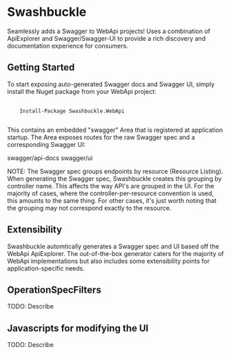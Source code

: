 Swashbuckle
=========
Seamlessly adds a Swagger to WebApi projects! Uses a combination of ApiExplorer and Swagger/Swagger-UI to provide a rich discovery and documentation experience for consumers.

Getting Started
--------------------

To start exposing auto-generated Swagger docs and Swagger UI, simply install the Nuget package from your WebApi project:

<pre>
	<code>
	Install-Package Swashbuckle.WebApi
	</code>
</pre>

This contains an embedded "swagger" Area that is registered at application startup. The Area exposes routes for the raw Swagger spec and a corresponding Swagger UI:

swagger/api-docs
swagger/ui

NOTE: The Swagger spec groups endpoints by resource (Resource Listing). When generating the Swagger spec, Swashbuckle creates this grouping by controller name. This affects the way API's are grouped in the UI. For the majority of cases, where the controller-per-resource convention is used, this amounts to the same thing. For other cases, it's just worth noting that the grouping may not correspond exactly to the resource. 

Extensibility
--------------------

Swashbuckle automtically generates a Swagger spec and UI based off the WebApi ApiExplorer. The out-of-the-box generator caters for the majority of WebApi implementations but also includes some extensibility points for application-specific needs.

## OperationSpecFilters

TODO: Describe

## Javascripts for modifying the UI

TODO: Describe